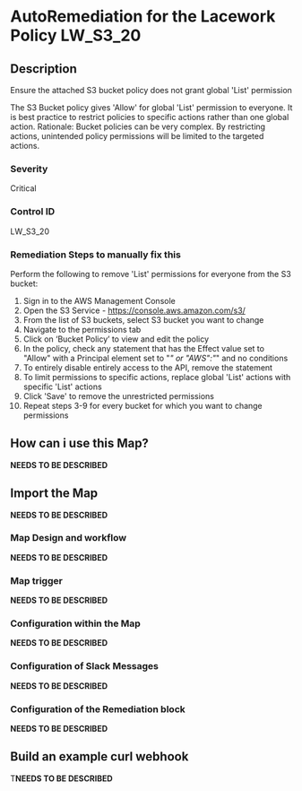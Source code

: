 # AutoRemediation for the Lacework Policy LW_S3_20

## Description
Ensure the attached S3 bucket policy does not grant global 'List' permission

The S3 Bucket policy gives 'Allow' for global 'List' permission to everyone. It is best practice to
restrict policies to specific actions rather than one global action.
Rationale:
Bucket policies can be very complex. By restricting actions, unintended policy permissions will be
limited to the targeted actions.

### Severity
Critical

### Control ID
LW_S3_20

### Remediation Steps to manually fix this

Perform the following to remove 'List' permissions for everyone from the S3 bucket:
1. Sign in to the AWS Management Console
2. Open the S3 Service - https://console.aws.amazon.com/s3/
3. From the list of S3 buckets, select S3 bucket you want to change
4. Navigate to the permissions tab
5. Click on ‘Bucket Policy’ to view and edit the policy
6. In the policy, check any statement that has the Effect value set to "Allow" with a Principal
element set to "*" or "AWS":"*" and no conditions
7. To entirely disable entirely access to the API, remove the statement
8. To limit permissions to specific actions, replace global 'List' actions with specific 'List' actions
9. Click 'Save' to remove the unrestricted permissions
10. Repeat steps 3-9 for every bucket for which you want to change permissions

## How can i use this Map?

**NEEDS TO BE DESCRIBED**

## Import the Map

**NEEDS TO BE DESCRIBED**

### Map Design and workflow

**NEEDS TO BE DESCRIBED**

### Map trigger

**NEEDS TO BE DESCRIBED**

### Configuration within the Map

**NEEDS TO BE DESCRIBED**

### Configuration of Slack Messages

**NEEDS TO BE DESCRIBED**

### Configuration of the Remediation block

**NEEDS TO BE DESCRIBED**

## Build an example curl webhook

T**NEEDS TO BE DESCRIBED**
